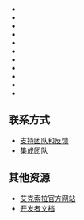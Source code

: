 




* 
* 







* 
* 
* 
* 
* 
* 
* 





* 
* 


## 联系方式

* [支持团队和反馈](https://xsolla.com/partner-support)
* [集成团队](mailto:integration@xsolla.com)


## 其他资源

* [艾克索拉官方网站](https://xsolla.com/)
* [开发者文档](https://developers.xsolla.com/sdk/cocos/?utm_source=sdk&utm_medium=cocos-store)